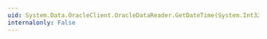```yaml
---
uid: System.Data.OracleClient.OracleDataReader.GetDateTime(System.Int32)
internalonly: False
---
```

